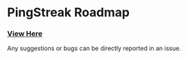 # PingStreak Roadmap


### [View Here](https://github.com/orgs/PlayCap/projects/2)

Any suggestions or bugs can be directly reported in an issue.
